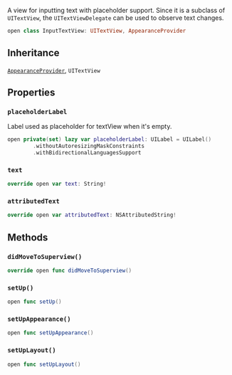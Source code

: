 
A view for inputting text with placeholder support. Since it is a subclass
of `UITextView`, the `UITextViewDelegate` can be used to observe text changes.

``` swift
open class InputTextView: UITextView, AppearanceProvider 
```

## Inheritance

[`AppearanceProvider`](../../Utils/AppearanceProvider), `UITextView`

## Properties

### `placeholderLabel`

Label used as placeholder for textView when it's empty.

``` swift
open private(set) lazy var placeholderLabel: UILabel = UILabel()
        .withoutAutoresizingMaskConstraints
        .withBidirectionalLanguagesSupport
```

### `text`

``` swift
override open var text: String! 
```

### `attributedText`

``` swift
override open var attributedText: NSAttributedString! 
```

## Methods

### `didMoveToSuperview()`

``` swift
override open func didMoveToSuperview() 
```

### `setUp()`

``` swift
open func setUp() 
```

### `setUpAppearance()`

``` swift
open func setUpAppearance() 
```

### `setUpLayout()`

``` swift
open func setUpLayout() 
```
